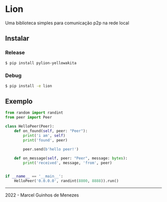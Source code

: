 # Lion
Uma biblioteca simples para comunicação p2p na rede local

## Instalar
### Release
```bash
$ pip install pylion-yellowakita
```

### Debug
```bash
$ pip install -e lion
```

## Exemplo
```python
from random import randint
from peer import Peer

class HelloPeer(Peer):
    def on_found(self, peer: "Peer"):
        print('i am', self)
        print('found', peer)

        peer.send(b'hello peer!')
    
    def on_message(self, peer: "Peer", message: bytes):
        print('received', message, 'from', peer)


if __name__ == '__main__':
    HelloPeer('0.0.0.0', randint(8800, 8888)).run()
```

---
2022 - Marcel Guinhos de Menezes